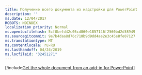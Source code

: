 ```yaml
---
title: Получение всего документа из надстройки для PowerPoint
description: ''
ms.date: 12/04/2017
ROBOTS: NOINDEX
localization_priority: Normal
ms.openlocfilehash: 5cf0befd42c05cd060e1857146f2560bd2d58949
ms.sourcegitcommit: 9e7b4daa8d76c710b9d9dd4ae2e3c45e8fe07127
ms.translationtype: MT
ms.contentlocale: ru-RU
ms.lasthandoff: 04/24/2019
ms.locfileid: "32451271"
---
```

[!include[Get the whole document from an add-in for PowerPoint](../includes/file-get-the-whole-document-from-an-add-in-for-powerpoint-or-word.md)]
